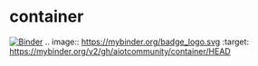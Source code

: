 # container
[![Binder](https://mybinder.org/badge_logo.svg)](https://mybinder.org/v2/gh/aiotcommunity/container/HEAD)
.. image:: https://mybinder.org/badge_logo.svg
 :target: https://mybinder.org/v2/gh/aiotcommunity/container/HEAD
